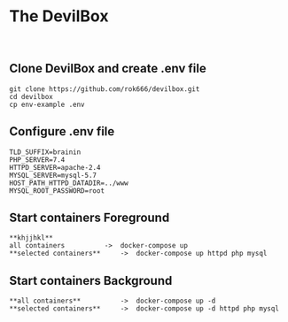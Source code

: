 <h1>The DevilBox</h1>
<br>
<h2>Clone DevilBox and create .env file</h2>

```
git clone https://github.com/rok666/devilbox.git
cd devilbox
cp env-example .env
```

<h2>Configure .env file</h2>

```
TLD_SUFFIX=brainin
PHP_SERVER=7.4
HTTPD_SERVER=apache-2.4
MYSQL_SERVER=mysql-5.7
HOST_PATH_HTTPD_DATADIR=../www
MYSQL_ROOT_PASSWORD=root
```

<h2>Start containers Foreground</h2>

```
**khjjhkl**
all containers          ->  docker-compose up
**selected containers**     ->  docker-compose up httpd php mysql
```

<h2>Start containers Background</h2>

```
**all containers**          ->  docker-compose up -d
**selected containers**     ->  docker-compose up -d httpd php mysql
```



